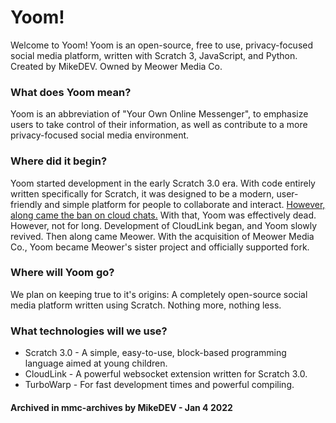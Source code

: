 # Yoom!
Welcome to Yoom! Yoom is an open-source, free to use, privacy-focused social media platform, written with Scratch 3, JavaScript, and Python. Created by MikeDEV. Owned by Meower Media Co.

### What does Yoom mean?
Yoom is an abbreviation of "Your Own Online Messenger", to emphasize users to take control of their information, as well as contribute to a more privacy-focused social media environment.

### Where did it begin?
Yoom started development in the early Scratch 3.0 era. With code entirely written specifically for Scratch, it was designed to be a modern, user-friendly and simple platform for people to collaborate and interact. [However, along came the ban on cloud chats.](https://scratch.mit.edu/discuss/topic/357609/) With that, Yoom was effectively dead. However, not for long. Development of CloudLink began, and Yoom slowly revived. Then along came Meower. With the acquisition of Meower Media Co., Yoom became Meower's sister project and officially supported fork.

### Where will Yoom go?
We plan on keeping true to it's origins: A completely open-source social media platform written using Scratch. Nothing more, nothing less.

### What technologies will we use?
* Scratch 3.0 - A simple, easy-to-use, block-based programming language aimed at young children.
* CloudLink - A powerful websocket extension written for Scratch 3.0.
* TurboWarp - For fast development times and powerful compiling.

#### Archived in mmc-archives by MikeDEV - Jan 4 2022
